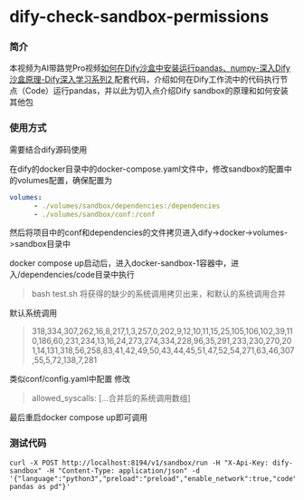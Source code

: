 # dify-check-sandbox-permissions
### 简介
本视频为AI带路党Pro视频[如何在Dify沙盒中安装运行pandas、numpy-深入Dify沙盒原理-Dify深入学习系列2
](https://www.bilibili.com/video/BV1EtBTYHE1y/) 配套代码，介绍如何在Dify工作流中的代码执行节点（Code）运行pandas，并以此为切入点介绍Dify sandbox的原理和如何安装其他包

### 使用方式

需要结合dify源码使用

在dify的docker目录中的docker-compose.yaml文件中，修改sandbox的配置中的volumes配置，确保配置为
```yaml
volumes:
      - ./volumes/sandbox/dependencies:/dependencies
      - ./volumes/sandbox/conf:/conf
```
然后将项目中的conf和dependencies的文件拷贝进入dify->docker->volumes->sandbox目录中

docker compose up启动后，进入docker-sandbox-1容器中，进入/dependencies/code目录中执行
> bash test.sh
将获得的缺少的系统调用拷贝出来，和默认的系统调用合并

默认系统调用
>318,334,307,262,16,8,217,1,3,257,0,202,9,12,10,11,15,25,105,106,102,39,110,186,60,231,234,13,16,24,273,274,334,228,96,35,291,233,230,270,201,14,131,318,56,258,83,41,42,49,50,43,44,45,51,47,52,54,271,63,46,307,55,5,72,138,7,281

类似conf/config.yaml中配置
修改 
> allowed_syscalls: [...合并后的系统调用数组]

最后重启docker compose up即可调用
### 测试代码
```shell
curl -X POST http://localhost:8194/v1/sandbox/run -H "X-Api-Key: dify-sandbox" -H "Content-Type: application/json" -d '{"language":"python3","preload":"preload","enable_network":true,"code":"import pandas as pd"}'
```
